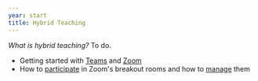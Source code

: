 ```yaml
---
year: start
title: Hybrid Teaching
---
```


*What is hybrid teaching?*
To do.

- Getting started with [Teams](https://www.ed.ac.uk/information-services/computing/comms-and-collab/office365/teams/get-started) and [Zoom](https://www.ed.ac.uk/information-services/computing/comms-and-collab/zoom/quickstart-guide)
- How to [participate](https://support.zoom.us/hc/en-us/articles/115005769646-Participating-in-breakout-rooms) in Zoom's breakout rooms and how to [manage](https://support.zoom.us/hc/en-us/articles/206476313-Managing-Breakout-Rooms) them
